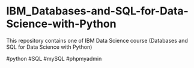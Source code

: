 # IBM_Databases-and-SQL-for-Data-Science-with-Python

This repository contains one of IBM Data Science course (Databases and SQL for Data Science with Python)

#python #SQL #mySQL #phpmyadmin
